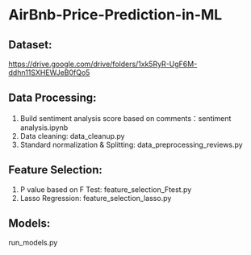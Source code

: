 # AirBnb-Price-Prediction-in-ML
## Dataset:
https://drive.google.com/drive/folders/1xk5RyR-UgF6M-ddhn11SXHEWJeB0fQo5

## Data Processing:
1. Build sentiment analysis score based on comments：sentiment analysis.ipynb
2. Data cleaning: data_cleanup.py
3. Standard normalization & Splitting: data_preprocessing_reviews.py

## Feature Selection:
1. P value based on F Test: feature_selection_Ftest.py
2. Lasso Regression: feature_selection_lasso.py

## Models:
run_models.py
